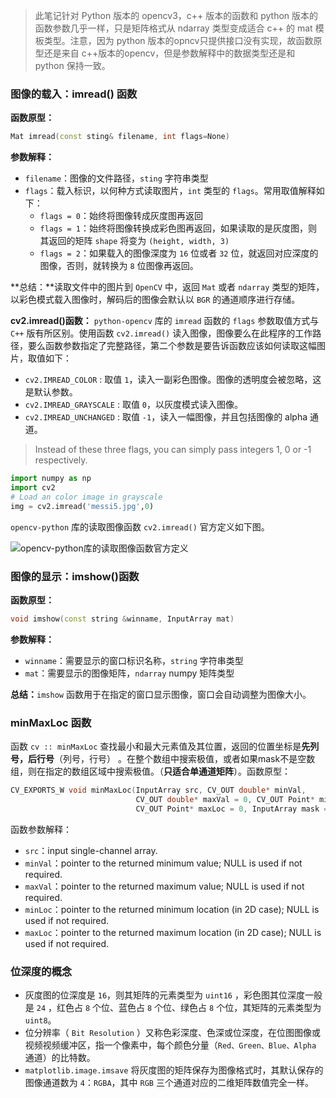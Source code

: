 > 此笔记针对 Python 版本的 opencv3，c++ 版本的函数和 python 版本的函数参数几乎一样，只是矩阵格式从 ndarray 类型变成适合 c++ 的 mat 模板类型。注意，因为 python 版本的opncv只提供接口没有实现，故函数原型还是来自 c++版本的opencv，但是参数解释中的数据类型还是和 python 保持一致。
### 图像的载入：imread() 函数
**函数原型：**
```cpp
Mat imread(const sting& filename, int flags=None)
```
**参数解释：**
+ `filename`：图像的文件路径，`sting` 字符串类型
+ `flags`：载入标识，以何种方式读取图片，`int` 类型的 `flags`。常用取值解释如下：
    + `flags = 0`：始终将图像转成灰度图再返回
    + `flags = 1`：始终将图像转换成彩色图再返回，如果读取的是灰度图，则其返回的矩阵 `shape` 将变为 `(height, width, 3)`
    + `flags = 2`：如果载入的图像深度为 `16` 位或者 `32` 位，就返回对应深度的图像，否则，就转换为 `8` 位图像再返回。

**总结：**读取文件中的图片到 `OpenCV` 中，返回 `Mat` 或者 `ndarray` 类型的矩阵，以彩色模式载入图像时，解码后的图像会默认以 `BGR` 的通道顺序进行存储。

**cv2.imread()函数：**
`python-opencv` 库的 `imread` 函数的 `flags` 参数取值方式与 `C++` 版有所区别。使用函数 `cv2.imread()` 读入图像，图像要么在此程序的工作路径，要么函数参数指定了完整路径，第二个参数是要告诉函数应该如何读取这幅图片，取值如下：
+ `cv2.IMREAD_COLOR` : 取值 `1`，读入一副彩色图像。图像的透明度会被忽略，这是默认参数。
+ `cv2.IMREAD_GRAYSCALE` : 取值 `0`，以灰度模式读入图像。
+ `cv2.IMREAD_UNCHANGED` : 取值 `-1`，读入一幅图像，并且包括图像的 alpha 通道。

> Instead of these three flags, you can simply pass integers 1, 0 or -1 respectively.

```python
import numpy as np
import cv2
# Load an color image in grayscale
img = cv2.imread('messi5.jpg',0)
```
`opencv-python` 库的读取图像函数 `cv2.imread()` 官方定义如下图。

![opencv-python库的读取图像函数官方定义](../data/images/cv2.imread函数.png)

### 图像的显示：imshow()函数
**函数原型：**
```cpp
void imshow(const string &winname, InputArray mat)
```
**参数解释：**
+ `winname`：需要显示的窗口标识名称，`string` 字符串类型
+ `mat`：需要显示的图像矩阵，`ndarray` numpy 矩阵类型

**总结：**`imshow` 函数用于在指定的窗口显示图像，窗口会自动调整为图像大小。
### minMaxLoc 函数
函数 `cv :: minMaxLoc` 查找最小和最大元素值及其位置，返回的位置坐标是**先列号，后行号**（列号，行号） 。在整个数组中搜索极值，或者如果mask不是空数组，则在指定的数组区域中搜索极值。（**只适合单通道矩阵**）。函数原型：
```CPP
CV_EXPORTS_W void minMaxLoc(InputArray src, CV_OUT double* minVal,
                            CV_OUT double* maxVal = 0, CV_OUT Point* minLoc = 0,
                            CV_OUT Point* maxLoc = 0, InputArray mask = noArray());
```
函数参数解释：
+ `src`：input single-channel array.
+ `minVal`：pointer to the returned minimum value; NULL is used if not required.
+ `maxVal`：pointer to the returned maximum value; NULL is used if not required.
+ `minLoc`：pointer to the returned minimum location (in 2D case); NULL is used if not required.
+ `maxLoc`：pointer to the returned maximum location (in 2D case); NULL is used if not required.
### 位深度的概念
+ 灰度图的位深度是 `16`，则其矩阵的元素类型为 `uint16` ，彩色图其位深度一般是 `24` ，红色占 `8` 个位、蓝色占 `8` 个位、绿色占 `8` 个位，其矩阵的元素类型为 `uint8`。
+ 位分辨率（ `Bit Resolution` ）又称色彩深度、色深或位深度，在位图图像或视频视频缓冲区，指一个像素中，每个颜色分量（`Red、Green、Blue、Alpha` 通道）的比特数。
+ `matplotlib.image.imsave` 将灰度图的矩阵保存为图像格式时，其默认保存的图像通道数为 `4`：`RGBA`，其中 `RGB` 三个通道对应的二维矩阵数值完全一样。
